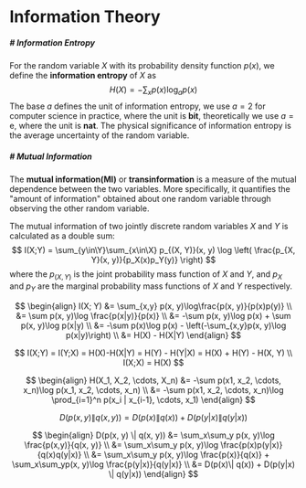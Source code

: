 # Information Theory

$$
\newcommand{\X}{\mathcal X}
\newcommand{\Y}{\mathcal Y}
$$



##### # Information Entropy

For the random variable $X$ with its probability density function $p(x)$, we define the **information entropy** of $X$ as
$$
H(X) = -\sum_x p(x)\log_a p(x)
$$
The base $a$ defines the unit of information entropy, we use $a=2$ for computer science in practice, where the unit is **bit**, theoretically we use $a=\text{e}$, where the unit is **nat**. The physical significance of information entropy is the average uncertainty of the random variable.





##### # Mutual Information

The **mutual information(MI)** or **transinformation** is a measure of the mutual dependence between the two variables. More specifically, it quantifies the "amount of information" obtained about one random variable through observing the other random variable.

The mutual information of two jointly discrete random variables $X$ and $Y$ is calculated as a double sum:
$$
I(X;Y) = \sum_{y\in\Y}\sum_{x\in\X} p_{(X, Y)}(x, y) \log \left( \frac{p_{X, Y}(x, y)}{p_X(x)p_Y(y)} \right)
$$
where the $p_{(X, Y)}$ is the joint probability mass function of $X$ and $Y$, and $p_X$ and $p_Y$ are the marginal probability mass functions of $X$ and $Y$ respectively.



$$
\begin{align}
I(X; Y)
&= \sum_{x,y} p(x, y)\log\frac{p(x, y)}{p(x)p(y)} \\
&= \sum p(x, y)\log \frac{p(x|y)}{p(x)} \\
&= -\sum p(x, y)\log p(x) + \sum p(x, y)\log p(x|y) \\
&= -\sum p(x)\log p(x) - \left(-\sum_{x,y}p(x, y)\log p(x|y)\right) \\
&= H(X) - H(X|Y)
\end{align}
$$



$$
I(X;Y) = I(Y;X) = H(X)-H(X|Y) = H(Y) - H(Y|X) = H(X) + H(Y) - H(X, Y) \\
I(X;X) = H(X)
$$


$$
\begin{align}
H(X_1, X_2, \cdots, X_n)
&= -\sum p(x1, x_2, \cdots, x_n)\log p(x_1, x_2, \cdots, x_n) \\
&= -\sum p(x1, x_2, \cdots, x_n)\log \prod_{i=1}^n p(x_i | x_{i-1}, \cdots, x_1)
\end{align}
$$


$$
D(p(x, y) \| q(x, y)) = D(p(x)\| q(x)) + D(p(y|x) \| q(y|x))
$$

$$
\begin{align}
D(p(x, y) \| q(x, y))
&= \sum_x\sum_y p(x, y)\log \frac{p(x,y)}{q(x, y)} \\
&= \sum_x\sum_y p(x, y)\log \frac{p(x)p(y|x)}{q(x)q(y|x)} \\
&= \sum_x\sum_y p(x, y)\log \frac{p(x)}{q(x)} + \sum_x\sum_yp(x, y)\log \frac{p(y|x)}{q(y|x)} \\
&= D(p(x)\| q(x)) + D(p(y|x) \| q(y|x))
\end{align}
$$





